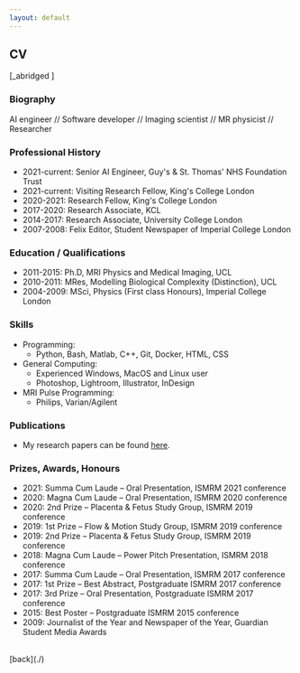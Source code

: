 ```yaml
---
layout: default
---
```


## CV

[_abridged ]

### Biography

AI engineer // Software developer // Imaging scientist // MR physicist // Researcher

### Professional History

- 2021-current: Senior AI Engineer, Guy's & St. Thomas' NHS Foundation Trust
- 2021-current: Visiting Research Fellow, King's College London
- 2020-2021: Research Fellow, King's College London
- 2017-2020: Research Associate, KCL
- 2014-2017: Research Associate, University College London
- 2007-2008: Felix Editor, Student Newspaper of Imperial College London

### Education / Qualifications
- 2011-2015: Ph.D, MRI Physics and Medical Imaging, UCL
- 2010-2011: MRes, Modelling Biological Complexity (Distinction), UCL
- 2004-2009: MSci, Physics (First class Honours), Imperial College London

### Skills
- Programming:
    - Python, Bash, Matlab, C++, Git, Docker, HTML, CSS
- General Computing:
    - Experienced Windows, MacOS and Linux user
    - Photoshop, Lightroom, Illustrator, InDesign
- MRI Pulse Programming:
    - Philips, Varian/Agilent

### Publications
- My research papers can be found [here](./publications).

### Prizes, Awards, Honours
- 2021:	Summa Cum Laude – Oral Presentation, ISMRM 2021 conference
- 2020:	Magna Cum Laude – Oral Presentation, ISMRM 2020 conference
- 2020:	2nd Prize – Placenta & Fetus Study Group, ISMRM 2019 conference
- 2019:	1st Prize – Flow & Motion Study Group, ISMRM 2019 conference
- 2019:	2nd Prize – Placenta & Fetus Study Group, ISMRM 2019 conference
- 2018:	Magna Cum Laude – Power Pitch Presentation, ISMRM 2018 conference
- 2017:	Summa Cum Laude – Oral Presentation, ISMRM 2017 conference
- 2017:	1st Prize – Best Abstract, Postgraduate ISMRM 2017 conference
- 2017:	3rd Prize – Oral Presentation, Postgraduate ISMRM 2017 conference
- 2015:	Best Poster – Postgraduate ISMRM 2015 conference
- 2009:	Journalist of the Year and Newspaper of the Year, Guardian Student Media Awards

<br />
[back](./)
